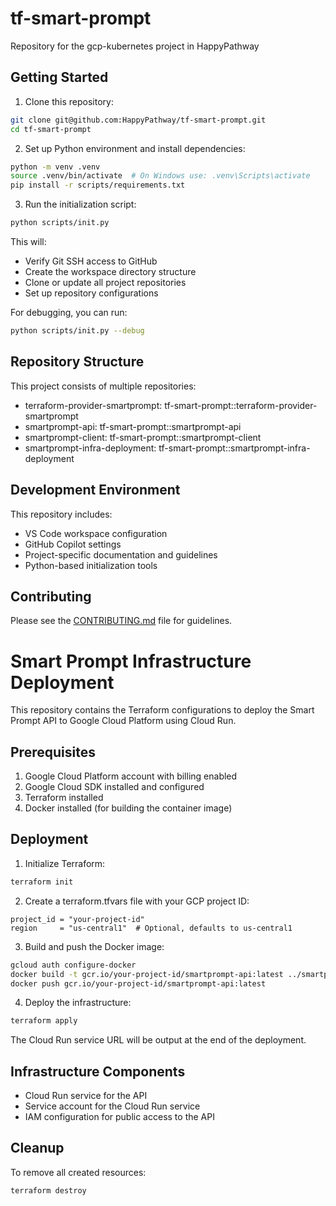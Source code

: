 # tf-smart-prompt

Repository for the gcp-kubernetes project in HappyPathway

## Getting Started

1. Clone this repository:
```bash
git clone git@github.com:HappyPathway/tf-smart-prompt.git
cd tf-smart-prompt
```

2. Set up Python environment and install dependencies:
```bash
python -m venv .venv
source .venv/bin/activate  # On Windows use: .venv\Scripts\activate
pip install -r scripts/requirements.txt
```

3. Run the initialization script:
```bash
python scripts/init.py
```

This will:
- Verify Git SSH access to GitHub
- Create the workspace directory structure
- Clone or update all project repositories
- Set up repository configurations

For debugging, you can run:
```bash
python scripts/init.py --debug
```

## Repository Structure

This project consists of multiple repositories:

- terraform-provider-smartprompt: tf-smart-prompt::terraform-provider-smartprompt
- smartprompt-api: tf-smart-prompt::smartprompt-api
- smartprompt-client: tf-smart-prompt::smartprompt-client
- smartprompt-infra-deployment: tf-smart-prompt::smartprompt-infra-deployment

## Development Environment

This repository includes:
- VS Code workspace configuration
- GitHub Copilot settings
- Project-specific documentation and guidelines
- Python-based initialization tools

## Contributing

Please see the [CONTRIBUTING.md](.github/CONTRIBUTING.md) file for guidelines.

# Smart Prompt Infrastructure Deployment

This repository contains the Terraform configurations to deploy the Smart Prompt API to Google Cloud Platform using Cloud Run.

## Prerequisites

1. Google Cloud Platform account with billing enabled
2. Google Cloud SDK installed and configured
3. Terraform installed
4. Docker installed (for building the container image)

## Deployment

1. Initialize Terraform:
```bash
terraform init
```

2. Create a terraform.tfvars file with your GCP project ID:
```hcl
project_id = "your-project-id"
region     = "us-central1"  # Optional, defaults to us-central1
```

3. Build and push the Docker image:
```bash
gcloud auth configure-docker
docker build -t gcr.io/your-project-id/smartprompt-api:latest ../smartprompt-api/
docker push gcr.io/your-project-id/smartprompt-api:latest
```

4. Deploy the infrastructure:
```bash
terraform apply
```

The Cloud Run service URL will be output at the end of the deployment.

## Infrastructure Components

- Cloud Run service for the API
- Service account for the Cloud Run service
- IAM configuration for public access to the API

## Cleanup

To remove all created resources:
```bash
terraform destroy